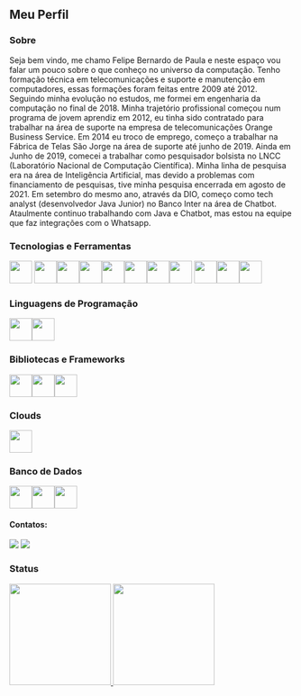 ## Meu Perfil

### Sobre

Seja bem vindo, me chamo Felipe Bernardo de Paula e neste espaço vou falar um pouco sobre o que conheço no universo da computação. Tenho formação técnica em telecomunicações e suporte e manutenção em computadores, essas formações foram feitas entre 2009 até 2012. Seguindo minha evolução no estudos, me formei em engenharia da computação no final de 2018. Minha trajetório profissional começou num programa de jovem aprendiz em 2012, eu tinha sido contratado para trabalhar na área de suporte na empresa de telecomunicações Orange Business Service. Em 2014 eu troco de emprego, começo a trabalhar na Fábrica de Telas São Jorge na área de suporte até junho de 2019. Ainda em Junho de 2019, comecei a trabalhar como pesquisador bolsista no LNCC (Laboratório Nacional de Computação Científica). Minha linha de pesquisa era na área de Inteligência Artificial, mas devido a problemas com financiamento de pesquisas, tive minha pesquisa encerrada em agosto de 2021. Em setembro do mesmo ano, através da DIO, começo como tech analyst (desenvolvedor Java Junior) no Banco Inter  na área de Chatbot. Ataulmente continuo trabalhando com Java e Chatbot, mas estou na equipe que faz integrações com o Whatsapp. 

### Tecnologias e Ferramentas

<img src="https://cdn.jsdelivr.net/gh/devicons/devicon/icons/windows8/windows8-original.svg" width="40" height="40"/> <img src="https://cdn.jsdelivr.net/gh/devicons/devicon/icons/vscode/vscode-original.svg" width="40" height="40"/><img src="https://cdn.jsdelivr.net/gh/devicons/devicon/icons/linux/linux-original.svg" width="40" height="40"/><img src="https://cdn.jsdelivr.net/gh/devicons/devicon/icons/git/git-original.svg" width="40" height="40"/><img src="https://cdn.jsdelivr.net/gh/devicons/devicon/icons/gitlab/gitlab-original.svg" width="40" height="40"/><img src="https://cdn.jsdelivr.net/gh/devicons/devicon/icons/github/github-original.svg" width="40" height="40"/><img src="https://cdn.jsdelivr.net/gh/devicons/devicon/icons/jupyter/jupyter-original-wordmark.svg" width="40" height="40"/><img src="https://cdn.jsdelivr.net/gh/devicons/devicon/icons/vim/vim-original.svg" width="40" height="40"/>
<img src="https://cdn.jsdelivr.net/gh/devicons/devicon/icons/bash/bash-original.svg" width="40" height="40"/><img src="https://cdn.jsdelivr.net/gh/devicons/devicon/icons/docker/docker-original.svg" width="40" height="40"/><img src="https://cdn.jsdelivr.net/gh/devicons/devicon/icons/kubernetes/kubernetes-plain.svg" width="40" height="40"/>      

### Linguagens de Programação

<img src="https://cdn.jsdelivr.net/gh/devicons/devicon/icons/java/java-original.svg" width="40" height="40"/><img src="https://cdn.jsdelivr.net/gh/devicons/devicon/icons/python/python-original.svg" width="40" height="40"/>

### Bibliotecas e Frameworks

<img src="https://cdn.jsdelivr.net/gh/devicons/devicon/icons/numpy/numpy-original.svg" width="40" height="40"/><img src="https://cdn.jsdelivr.net/gh/devicons/devicon/icons/pandas/pandas-original-wordmark.svg" width="40" height="40"/><img src="https://cdn.jsdelivr.net/gh/devicons/devicon/icons/spring/spring-original-wordmark.svg" width="40" height="40"/>

### Clouds

<img src="https://cdn.jsdelivr.net/gh/devicons/devicon/icons/amazonwebservices/amazonwebservices-original-wordmark.svg" width="40" height="40"/>   

### Banco de Dados

<div>
<img src="https://cdn.jsdelivr.net/gh/devicons/devicon/icons/mongodb/mongodb-original.svg" width="40" height="40"/><img src="https://cdn.jsdelivr.net/gh/devicons/devicon/icons/mysql/mysql-original.svg" width="40" height="40"/><img src="https://cdn.jsdelivr.net/gh/devicons/devicon/icons/postgresql/postgresql-original.svg" width="40" height="40"/>
</div>

#### Contatos:

<div>
<a href = "mailto:felipebernardodp@gmail.com"><img src="https://img.shields.io/badge/Gmail-D14836?style=for-the-badge&logo=gmail&logoColor=white" target="_blank"></a>
<a href="https://www.linkedin.com/in/felipe-bernardo-654a661a6/" target="_blank"><img src="https://img.shields.io/badge/-LinkedIn-%230077B5?style=for-the-badge&logo=linkedin&logoColor=white"></a>   
</div>

### Status

<div>
<a href="https://github.com/Albino-Marques">
<img height="180em" src="https://github-readme-stats.vercel.app/api/top-langs/?username=FelipeBDP&layout=compact&langs_count=7&theme=nord"/>
<img height="180em" src="https://github-readme-stats.vercel.app/api?username=FelipeBDP&show_icons=true&theme=nord&include_all_commits=true&count_private=true"/>
</div>
